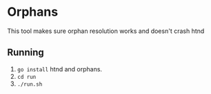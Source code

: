 # Orphans
This tool makes sure orphan resolution works and doesn't crash htnd

## Running
 1. `go install` htnd and orphans.
 2. `cd run`
 3. `./run.sh`


